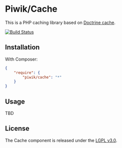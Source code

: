 # Piwik/Cache

This is a PHP caching library based on [Doctrine cache](https://github.com/doctrine/cache).

[![Build Status](https://travis-ci.org/piwik/component-cache.svg?branch=master)](https://travis-ci.org/piwik/component-cache)

## Installation

With Composer:

```json
{
    "require": {
        "piwik/cache": "*"
    }
}
```

## Usage

TBD

## License

The Cache component is released under the [LGPL v3.0](http://choosealicense.com/licenses/lgpl-3.0/).
